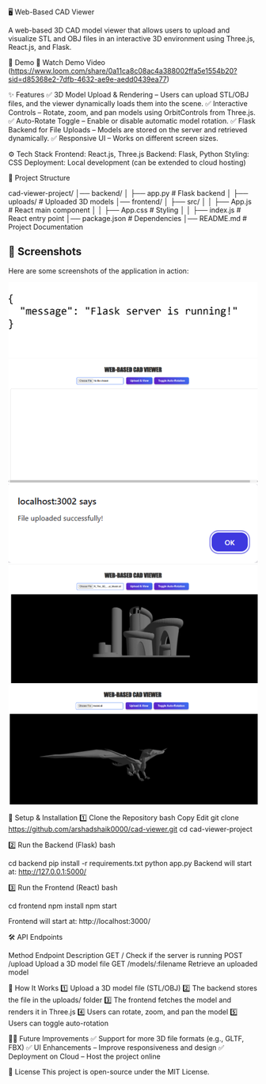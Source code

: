 🖥️ Web-Based CAD Viewer


A web-based 3D CAD model viewer that allows users to upload and visualize STL and OBJ files in an interactive 3D environment using Three.js, React.js, and Flask.



🚀 Demo
🔗 Watch Demo Video (https://www.loom.com/share/0a11ca8c08ac4a388002ffa5e1554b20?sid=d85368e2-7dfb-4632-ae9e-aedd0439ea77)

✨ Features
✅ 3D Model Upload & Rendering – Users can upload STL/OBJ files, and the viewer dynamically loads them into the scene.
✅ Interactive Controls – Rotate, zoom, and pan models using OrbitControls from Three.js.
✅ Auto-Rotate Toggle – Enable or disable automatic model rotation.
✅ Flask Backend for File Uploads – Models are stored on the server and retrieved dynamically.
✅ Responsive UI – Works on different screen sizes.

⚙️ Tech Stack
Frontend: React.js, Three.js
Backend: Flask, Python
Styling: CSS
Deployment: Local development (can be extended to cloud hosting)



📂 Project Structure


cad-viewer-project/
│── backend/
│   ├── app.py  # Flask backend
│   ├── uploads/  # Uploaded 3D models
│── frontend/
│   ├── src/
│   │   ├── App.js  # React main component
│   │   ├── App.css  # Styling
│   │   ├── index.js  # React entry point
│── package.json  # Dependencies
│── README.md  # Project Documentation

## 📸 Screenshots  
Here are some screenshots of the application in action:  

![Screenshot 1](assets/images/1.png)  
![Screenshot 2](assets/images/2.png)  
![Screenshot 3](assets/images/3.png)  
![Screenshot 4](assets/images/4.png)  
![Screenshot 5](assets/images/5.png)  


🚀 Setup & Installation
1️⃣ Clone the Repository
bash
Copy
Edit
git clone https://github.com/arshadshaik0000/cad-viewer.git
cd cad-viewer-project



2️⃣ Run the Backend (Flask)
bash

cd backend
pip install -r requirements.txt
python app.py
Backend will start at: http://127.0.0.1:5000/

3️⃣ Run the Frontend (React)
bash

cd frontend
npm install
npm start

Frontend will start at: http://localhost:3000/

🛠 API Endpoints


Method	Endpoint	Description
GET	/	Check if the server is running
POST	/upload	Upload a 3D model file
GET	/models/:filename	Retrieve an uploaded model


📌 How It Works
1️⃣ Upload a 3D model file (STL/OBJ)
2️⃣ The backend stores the file in the uploads/ folder
3️⃣ The frontend fetches the model and renders it in Three.js
4️⃣ Users can rotate, zoom, and pan the model
5️⃣ Users can toggle auto-rotation

👨‍💻 Future Improvements
✅ Support for more 3D file formats (e.g., GLTF, FBX)
✅ UI Enhancements – Improve responsiveness and design
✅ Deployment on Cloud – Host the project online


📜 License
This project is open-source under the MIT License.